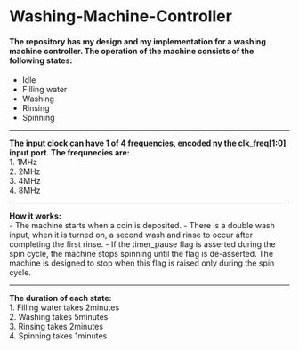 # Washing-Machine-Controller
#### The repository has my design and my implementation for a washing machine controller. The operation of the machine consists of the following states:
- Idle
- Filling water
- Washing
- Rinsing
- Spinning
<hr/>
<b> The input clock can have 1 of 4 frequencies, encoded ny the clk_freq[1:0] input port. The frequnecies are:</b>
<br/>
1. 1MHz
<br/>
2. 2MHz
<br/>
3. 4MHz
<br/>
4. 8MHz
<hr/>
<b> How it works:</b>
<br/>
- The machine starts when a coin is deposited.
- There is a double wash input, when it is turned on, a second wash and rinse to occur after completing the first rinse.
- If the timer_pause flag is asserted during the spin cycle, the machine stops spinning until the flag is de-asserted. The machine is designed to stop when this flag is   raised only during the spin cycle.
<hr/>
<b> The duration of each state:</b>
<br/>
1. Filling water takes 2minutes
<br/>
2. Washing takes 5minutes
<br/>
3. Rinsing takes 2minutes
<br/>
4. Spinning takes 1minutes

